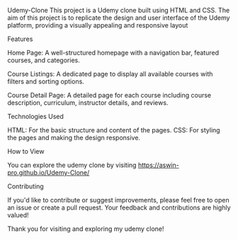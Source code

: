 Udemy-Clone
This project is a Udemy clone built using HTML and CSS. The aim of this project is to replicate the design and user interface of the Udemy platform, providing a visually appealing and responsive layout

Features

Home Page: A well-structured homepage with a navigation bar, featured courses, and categories.

Course Listings: A dedicated page to display all available courses with filters and sorting options.

Course Detail Page: A detailed page for each course including course description, curriculum, instructor details, and reviews.

Technologies Used

HTML: For the basic structure and content of the pages.
CSS: For styling the pages and making the design responsive.

How to View

You can explore the udemy clone by visiting https://aswin-pro.github.io/Udemy-Clone/

Contributing

If you'd like to contribute or suggest improvements, please feel free to open an issue or create a pull request. Your feedback and contributions are highly valued!

Thank you for visiting and exploring my udemy clone!
